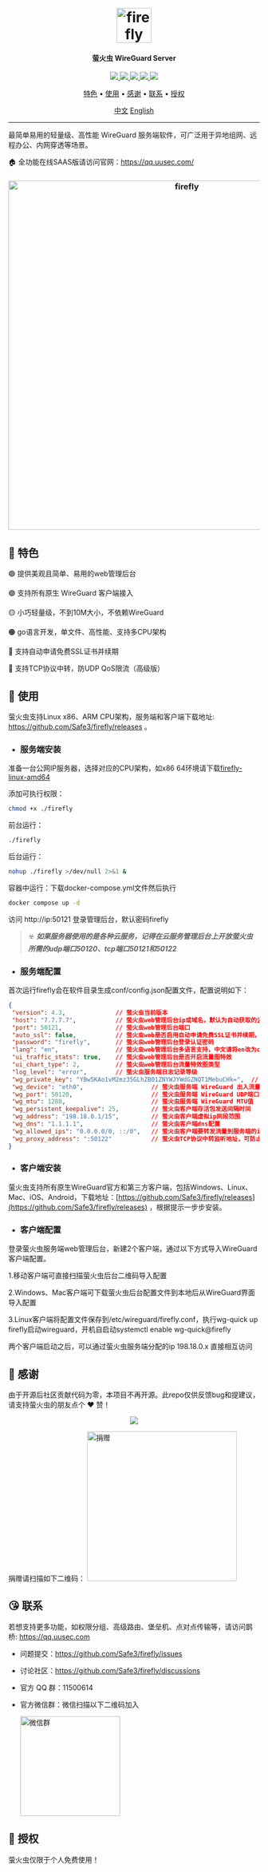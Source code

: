 <h1 align="center">
  <br>
  <img src="https://github.com/Safe3/firefly/blob/main/logo.png" alt="firefly" width="70px">
</h1>
<h4 align="center">萤火虫 WireGuard Server</h4>

<p align="center">
<a href="https://github.com/Safe3/firefly/releases"><img src="https://img.shields.io/github/downloads/Safe3/firefly/total">
<a href="https://github.com/Safe3/firefly/graphs/contributors"><img src="https://img.shields.io/github/contributors-anon/Safe3/firefly">
<a href="https://github.com/Safe3/firefly/releases/"><img src="https://img.shields.io/github/release/Safe3/firefly">
<a href="https://github.com/Safe3/firefly/issues"><img src="https://img.shields.io/github/issues-raw/Safe3/firefly">
<a href="https://github.com/Safe3/firefly/discussions"><img src="https://img.shields.io/github/discussions/Safe3/firefly">
</p>
<p align="center">
  <a href="#dart-特色">特色</a> •
  <a href="#rocket-使用">使用</a> •
  <a href="#gift_heart-感谢">感谢</a> •
  <a href="#kissing_heart-联系">联系</a> •
  <a href="#key-授权">授权</a>
</p>




<p align="center">
  <a href="https://github.com/Safe3/firefly/blob/main/README_CN.md">中文</a>
  <a href="https://github.com/Safe3/firefly/blob/main/README.md">English</a>
</p>



---

最简单易用的轻量级、高性能 WireGuard 服务端软件，可广泛用于异地组网、远程办公、内网穿透等场景。

🏠 全功能在线SAAS版请访问官网：https://qq.uusec.com/

<h3 align="center">
  <img src="https://github.com/Safe3/firefly/blob/main/firefly_cn.png" alt="firefly" width="700px">
  <br>
</h3>

## :dart: 特色

 :green_circle: 提供美观且简单、易用的web管理后台

 :purple_circle: 支持所有原生 WireGuard 客户端接入

 :yellow_circle: 小巧轻量级，不到10M大小，不依赖WireGuard

 :orange_circle: go语言开发，单文件、高性能、支持多CPU架构

 :red_circle: 支持自动申请免费SSL证书并续期

 :large_blue_circle: 支持TCP协议中转，防UDP QoS限流（高级版）

## :rocket: 使用

萤火虫支持Linux x86、ARM CPU架构，服务端和客户端下载地址:  https://github.com/Safe3/firefly/releases  。



- ### 服务端安装

准备一台公网IP服务器，选择对应的CPU架构，如x86 64环境请下载[firefly-linux-amd64](https://github.com/Safe3/firefly/releases/download/v4.3/firefly-linux-amd64)

添加可执行权限：

```bash
chmod +x ./firefly
```

前台运行：

```bash
./firefly
```

后台运行：

```bash
nohup ./firefly >/dev/null 2>&1 &
```

容器中运行：下载docker-compose.yml文件然后执行

```bash
docker compose up -d
```

访问 http://ip:50121 登录管理后台，默认密码firefly

> :biohazard: ***如果服务器使用的是各种云服务，记得在云服务管理后台上开放萤火虫所需的udp端口50120、tcp端口50121和50122***



- ### 服务端配置


首次运行firefly会在软件目录生成conf/config.json配置文件，配置说明如下：

```json
{
 "version": 4.3,              // 萤火虫当前版本
 "host": "7.7.7.7",           // 萤火虫web管理后台ip或域名，默认为自动获取的公网ip
 "port": 50121,               // 萤火虫web管理后台端口
 "auto_ssl": false,           // 萤火虫web是否启用自动申请免费SSL证书并续期，启用前将web端口改为443并配置host为域名
 "password": "firefly",       // 萤火虫web管理后台登录认证密码
 "lang": "en",                // 萤火虫web管理后台多语言支持，中文请将en改为cn
 "ui_traffic_stats": true,    // 萤火虫web管理后台是否开启流量图特效
 "ui_chart_type": 2,          // 萤火虫web管理后台流量特效图类型
 "log_level": "error",        // 萤火虫服务端日志记录等级
 "wg_private_key": "YBw5KAo1vM2mz35GLhZB01ZNYWJYWdGZNQT1MebuCHk=",  // 萤火虫服务端 WireGuard 私钥
 "wg_device": "eth0",                   // 萤火虫服务端 WireGuard 出入流量网卡名称
 "wg_port": 50120,                      // 萤火虫服务端 WireGuard UDP端口
 "wg_mtu": 1280,                        // 萤火虫服务端 WireGuard MTU值
 "wg_persistent_keepalive": 25,         // 萤火虫客户端存活包发送间隔时间
 "wg_address": "198.18.0.1/15",         // 萤火虫客户端虚拟ip网段范围
 "wg_dns": "1.1.1.1",                   // 萤火虫客户端dns配置
 "wg_allowed_ips": "0.0.0.0/0, ::/0",   // 萤火虫客户端要转发流量到服务端的ip地址范围，默认所有流量
 "wg_proxy_address": ":50122"           // 萤火虫TCP协议中转监听地址，可防止UDP QoS限流
}
```



- ### 客户端安装

萤火虫支持所有原生WireGuard官方和第三方客户端，包括Windows、Linux、Mac、iOS、Android，下载地址：[https://github.com/Safe3/firefly/releases](https://github.com/Safe3/firefly/releases) ，根据提示一步步安装。



- ### 客户端配置

登录萤火虫服务端web管理后台，新建2个客户端，通过以下方式导入WireGuard客户端配置。

1.移动客户端可直接扫描萤火虫后台二维码导入配置

2.Windows、Mac客户端可下载萤火虫后台配置文件到本地后从WireGuard界面导入配置

3.Linux客户端将配置文件保存到/etc/wireguard/firefly.conf，执行wg-quick up firefly启动wireguard，开机自启动systemctl enable wg-quick@firefly

两个客户端启动之后，可以通过萤火虫服务端分配的ip 198.18.0.x 直接相互访问



## :gift_heart: 感谢

由于开源后社区贡献代码为零，本项目不再开源。此repo仅供反馈bug和提建议，请支持萤火虫的朋友点个 :heart: 赞！

<p align="center">
<a href="https://github.com/Safe3/firefly/graphs/contributors">
  <img src="https://contrib.rocks/image?repo=Safe3/firefly&max=500">
</a>
</p>
捐赠请扫描如下二维码：
<img src="https://waf.uusec.com/_media/sponsor.jpg" alt="捐赠"  height="300px" />



## :kissing_heart: 联系

若想支持更多功能，如权限分组、高级路由、堡垒机、点对点传输等，请访问鹊桥: https://qq.uusec.com

- 问题提交：https://github.com/Safe3/firefly/issues

- 讨论社区：https://github.com/Safe3/firefly/discussions

- 官方 QQ 群：11500614

- 官方微信群：微信扫描以下二维码加入

  <img src="https://waf.uusec.com/_media/weixin.jpg" alt="微信群"  height="200px" />



## :key: 授权

萤火虫仅限于个人免费使用！

